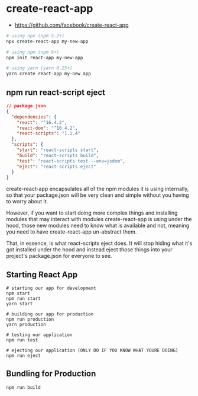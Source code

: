 # create-react-app

- https://github.com/facebook/create-react-app

```sh
# using npx (npm 5.2+)
npx create-react-app my-new-app

# using npm (npm 6+)
npm init react-app my-new-app

# using yarn (yarn 0.25+)
yarn create react-app my-new app
```

## npm run react-script eject

```json
// package.json
{
  "dependencies": {
    "react": "^16.4.2",
    "react-dom": "^16.4.2",
    "react-scripts": "1.1.4"
  },
  "scripts": {
    "start": "react-scripts start",
    "build": "react-scripts build",
    "test": "react-scripts test --env=jsdom",
    "eject": "react-scripts eject"
  }
}
```

create-react-app encapsulates all of the npm modules it is using internally, so that your package.json will be very clean and simple without you having to worry about it.

However, if you want to start doing more complex things and installing modules that may interact with modules create-react-app is using under the hood, those new modules need to know what is available and not, meaning you need to have create-react-app un-abstract them.

That, in essence, is what react-scripts eject does. It will stop hiding what it's got installed under the hood and instead eject those things into your project's package.json for everyone to see.

## Starting React App

```
# starting our app for development
npm start
npm run start
yarn start

# building our app for production
npm run production
yarn production

# testing our application
npm run test

# ejecting our application (ONLY DO IF YOU KNOW WHAT YOURE DOING)
npm run eject
```

## Bundling for Production

```
npm run build
```
